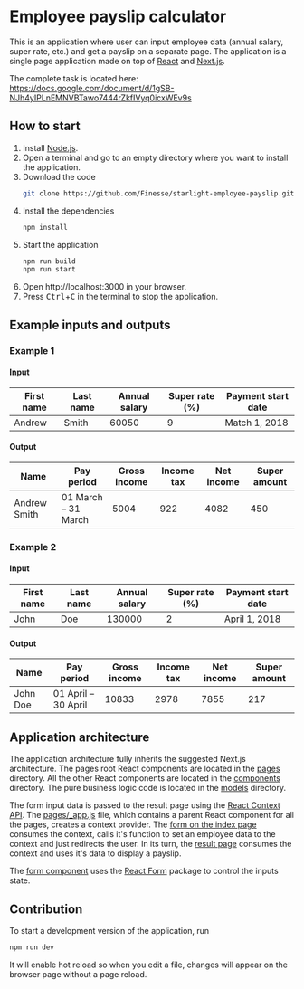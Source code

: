 # Employee payslip calculator

This is an application where user can input employee data (annual salary, super rate, etc.) and get a payslip on a separate page.
The application is a single page application made on top of [React](http://reactjs.org) and [Next.js](http://nextjs.org/). 

The complete task is located here: https://docs.google.com/document/d/1gSB-NJh4yIPLnEMNVBTawo7444rZkfIVyq0icxWEv9s


## How to start

1. Install [Node.js](http://nodejs.org/en/).
2. Open a terminal and go to an empty directory where you want to install the application.
3. Download the code
    ```bash
    git clone https://github.com/Finesse/starlight-employee-payslip.git .
    ```
4. Install the dependencies
    ```bash
    npm install
    ```
5. Start the application
    ```bash
    npm run build
    npm run start
    ```
6. Open http://localhost:3000 in your browser.
7. Press <kbd>Ctrl</kbd>+<kbd>C</kbd> in the terminal to stop the application.


## Example inputs and outputs

### Example 1

#### Input

| First name | Last name | Annual salary | Super rate (%) | Payment start date |
| ---------- | --------- | ------------- | -------------- | ------------------ |
| Andrew     | Smith     | 60050         | 9              | Match 1, 2018      |

#### Output

| Name         | Pay period          | Gross income | Income tax | Net income | Super amount |
| ------------ | ------------------- | ------------ | ---------- | ---------- | ------------ |
| Andrew Smith | 01 March – 31 March | 5004         | 922        | 4082       | 450          |

### Example 2

#### Input

| First name | Last name | Annual salary | Super rate (%) | Payment start date |
| ---------- | --------- | ------------- | -------------- | ------------------ |
| John       | Doe       | 130000        | 2              | April 1, 2018      |

#### Output

| Name         | Pay period          | Gross income | Income tax | Net income | Super amount |
| ------------ | ------------------- | ------------ | ---------- | ---------- | ------------ |
| John Doe     | 01 April – 30 April | 10833        | 2978       | 7855       | 217          |


## Application architecture

The application architecture fully inherits the suggested Next.js architecture.
The pages root React components are located in the [pages](pages) directory.
All the other React components are located in the [components](components) directory.
The pure business logic code is located in the [models](models) directory.

The form input data is passed to the result page using the [React Context API](https://reactjs.org/docs/context.html).
The [pages/_app.js](pages/_app.js) file, which contains a parent React component for all the pages, creates a context provider.
The [form on the index page](components/EmployeeForm.js) consumes the context, calls it's function to set an employee data to the context and just redirects the user.
In its turn, the [result page](pages/result.js) consumes the context and uses it's data to display a payslip. 

The [form component](components/EmployeeForm.js) uses the [React Form](https://react-form.js.org/) package to control the inputs state.  

## Contribution

To start a development version of the application, run

```bash
npm run dev
```

It will enable hot reload so when you edit a file, changes will appear on the browser page without a page reload.
